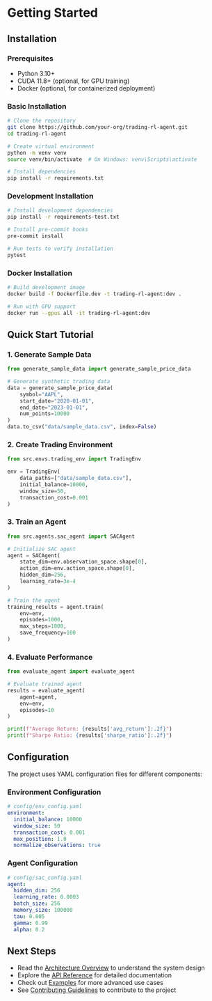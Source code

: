 # Getting Started

## Installation

### Prerequisites

- Python 3.10+
- CUDA 11.8+ (optional, for GPU training)
- Docker (optional, for containerized deployment)

### Basic Installation

```bash
# Clone the repository
git clone https://github.com/your-org/trading-rl-agent.git
cd trading-rl-agent

# Create virtual environment
python -m venv venv
source venv/bin/activate  # On Windows: venv\Scripts\activate

# Install dependencies
pip install -r requirements.txt
```

### Development Installation

```bash
# Install development dependencies
pip install -r requirements-test.txt

# Install pre-commit hooks
pre-commit install

# Run tests to verify installation
pytest
```

### Docker Installation

```bash
# Build development image
docker build -f Dockerfile.dev -t trading-rl-agent:dev .

# Run with GPU support
docker run --gpus all -it trading-rl-agent:dev
```

## Quick Start Tutorial

### 1. Generate Sample Data

```python
from generate_sample_data import generate_sample_price_data

# Generate synthetic trading data
data = generate_sample_price_data(
    symbol="AAPL",
    start_date="2020-01-01",
    end_date="2023-01-01",
    num_points=10000
)
data.to_csv("data/sample_data.csv", index=False)
```

### 2. Create Trading Environment

```python
from src.envs.trading_env import TradingEnv

env = TradingEnv(
    data_paths=["data/sample_data.csv"],
    initial_balance=10000,
    window_size=50,
    transaction_cost=0.001
)
```

### 3. Train an Agent

```python
from src.agents.sac_agent import SACAgent

# Initialize SAC agent
agent = SACAgent(
    state_dim=env.observation_space.shape[0],
    action_dim=env.action_space.shape[0],
    hidden_dim=256,
    learning_rate=3e-4
)

# Train the agent
training_results = agent.train(
    env=env,
    episodes=1000,
    max_steps=1000,
    save_frequency=100
)
```

### 4. Evaluate Performance

```python
from evaluate_agent import evaluate_agent

# Evaluate trained agent
results = evaluate_agent(
    agent=agent,
    env=env,
    episodes=10
)

print(f"Average Return: {results['avg_return']:.2f}")
print(f"Sharpe Ratio: {results['sharpe_ratio']:.2f}")
```

## Configuration

The project uses YAML configuration files for different components:

### Environment Configuration

```yaml
# config/env_config.yaml
environment:
  initial_balance: 10000
  window_size: 50
  transaction_cost: 0.001
  max_position: 1.0
  normalize_observations: true
```

### Agent Configuration

```yaml
# config/sac_config.yaml
agent:
  hidden_dim: 256
  learning_rate: 0.0003
  batch_size: 256
  memory_size: 100000
  tau: 0.005
  gamma: 0.99
  alpha: 0.2
```

## Next Steps

- Read the [Architecture Overview](architecture.md) to understand the system design
- Explore the [API Reference](api_reference.md) for detailed documentation
- Check out [Examples](examples.md) for more advanced use cases
- See [Contributing Guidelines](contributing.md) to contribute to the project
